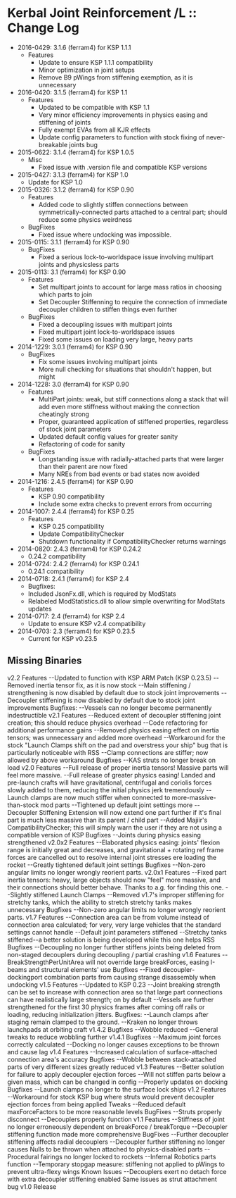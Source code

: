 # Kerbal Joint Reinforcement /L :: Change Log

* 2016-0429: 3.1.6 (ferram4) for KSP 1.1.1
	+ Features
		- Update to ensure KSP 1.1.1 compatibility
		- Minor optimization in joint setups
		- Remove B9 pWings from stiffening exemption, as it is unnecessary
* 2016-0420: 3.1.5 (ferram4) for KSP 1.1
	+ Features
		- Updated to be compatible with KSP 1.1
		- Very minor efficiency improvements in physics easing and stiffening of joints
		- Fully exempt EVAs from all KJR effects
		- Update config parameters to function with stock fixing of never-breakable joints bug
* 2015-0622: 3.1.4 (ferram4) for KSP 1.0.5
	+ Misc
		- Fixed issue with .version file and compatible KSP versions
* 2015-0427: 3.1.3 (ferram4) for KSP 1.0
	+ Update for KSP 1.0
* 2015-0326: 3.1.2 (ferram4) for KSP 0.90
	+ Features
		- Added code to slightly stiffen connections between symmetrically-connected parts attached to a central part; should reduce some physics weirdness
	+ BugFixes
		- Fixed issue where undocking was impossible.
* 2015-0115: 3.1.1 (ferram4) for KSP 0.90
	+ BugFixes
		- Fixed a serious lock-to-worldspace issue involving multipart joints and physicsless parts
* 2015-0113: 3.1 (ferram4) for KSP 0.90
	+ Features
		- Set multipart joints to account for large mass ratios in choosing which parts to join
		- Set Decoupler Stiffenning to require the connection of immediate decoupler children to stiffen things even further
	+ BugFixes
		- Fixed a decoupling issues with multipart joints
		- Fixed multipart joint lock-to-worldspace issues
		- Fixed some issues on loading very large, heavy parts
* 2014-1229: 3.0.1 (ferram4) for KSP 0.90
	+ BugFixes
		- Fix some issues involving multipart joints
		- More null checking for situations that shouldn't happen, but might
* 2014-1228: 3.0 (ferram4) for KSP 0.90
	+ Features
		- MultiPart joints: weak, but stiff connections along a stack that will add even more stiffness without making the connection cheatingly strong
		- Proper, guaranteed application of stiffened properties, regardless of stock joint parameters
		- Updated default config values for greater sanity
		- Refactoring of code for sanity
	+ BugFixes
		- Longstanding issue with radially-attached parts that were larger than their parent are now fixed
		- Many NREs from bad events or bad states now avoided
* 2014-1216: 2.4.5 (ferram4) for KSP 0.90
	+ Features
		- KSP 0.90 compatibility
		- Include some extra checks to prevent errors from occurring
* 2014-1007: 2.4.4 (ferram4) for KSP 0.25
	+ Features
		- KSP 0.25 compatibility
		- Update CompatibilityChecker
		- Shutdown functionality if CompatibilityChecker returns warnings
* 2014-0820: 2.4.3 (ferram4) for KSP 0.24.2
	+ 0.24.2 compatibility
* 2014-0724: 2.4.2 (ferram4) for KSP 0.24.1
	+ 0.24.1 compatibility
* 2014-0718: 2.4.1 (ferram4) for KSP 2.4
	+ Bugfixes:
	+ Included JsonFx.dll, which is required by ModStats
	+ Relabeled ModStatistics.dll to allow simple overwriting for ModStats updates
* 2014-0717: 2.4 (ferram4) for KSP 2.4
	+ Update to ensure KSP v2.4 compatibility
* 2014-0703: 2.3 (ferram4) for KSP 0.23.5
	+ Current for KSP v0.23.5
## Missing Binaries
v2.2
	Features
	--Updated to function with KSP ARM Patch (KSP 0.23.5)
	--Removed inertia tensor fix, as it is now stock
	--Main stiffening / strengthening is now disabled by default due to stock joint improvements
	--Decoupler stiffening is now disabled by default due to stock joint improvements
	Bugfixes:
	--Vessels can no longer become permanently indestructible
v2.1
	Features
	--Reduced extent of decoupler stiffening joint creation; this should reduce physics overhead
	--Code refactoring for additional performance gains
	--Removed physics easing effect on inertia tensors; was unnecessary and added more overhead
	--Workaround for the stock "Launch Clamps shift on the pad and overstress your ship" bug that is particularly noticeable with RSS
	--Clamp connections are stiffer; now allowed by above workaround
	Bugfixes
	--KAS struts no longer break on load
v2.0
	Features
	--Full release of proper inertia tensors!  Massive parts will feel more massive.
	--Full release of greater physics easing!  Landed and pre-launch crafts will have gravitational, centrifugal and coriolis forces slowly added to them, reducing the initial physics jerk tremendously
	--Launch clamps are now much stiffer when connected to more-massive-than-stock mod parts
	--Tightened up default joint settings more
	--Decoupler Stiffening Extension will now extend one part further if it's final part is much less massive than its parent / child part
	--Added Majiir's CompatibilityChecker; this will simply warn the user if they are not using a compatible version of KSP
	Bugfixes
	--Joints during physics easing strengthened
v2.0x2
	Features
	--Elaborated physics easing: joints' flexion range is initially great and decreases, and gravitational + rotating ref frame forces are cancelled out to resolve internal joint stresses ere loading the rocket
	--Greatly tightened default joint settings
	Bugfixes
	--Non-zero angular limits no longer wrongly reorient parts.
v2.0x1
	Features
	--Fixed part inertia tensors: heavy, large objects should now "feel" more massive, and their connections should better behave. Thanks to a.g. for finding this one.
	--Slightly stiffened Launch Clamps
	--Removed v1.7's improper stiffening for stretchy tanks, which the ability to stretch stretchy tanks makes unnecessary
	Bugfixes
	--Non-zero angular limits no longer wrongly reorient parts.
v1.7
	Features
	--Connection area can be from volume instead of connection area calculated; for very, very large vehicles that the standard settings cannot handle
	--Default joint parameters stiffened
	--Stretchy tanks stiffened--a better solution is being developed while this one helps RSS
	Bugfixes
	--Decoupling no longer further stiffens joints being deleted from non-staged decouplers during decoupling / partial crashing
v1.6
	Features
	--BreakStrengthPerUnitArea will not override large breakForces, easing I-beams and structural elements' use
	Bugfixes
	--Fixed decoupler-dockingport combination parts from causing strange disassembly when undocking
v1.5
	Features
	--Updated to KSP 0.23
	--Joint breaking strength can be set to increase with connection area so that large part connections can have realistically large strength; on by default
	--Vessels are further strengthened for the first 30 physics frames after coming off rails or loading, reducing initialization jitters.
	Bugfixes:
	--Launch clamps after staging remain clamped to the ground.
	--Kraken no longer throws launchpads at orbiting craft
v1.4.2
	Bugfixes
	--Wobble reduced
	--General tweaks to reduce wobbling further
v1.4.1
	Bugfixes
	--Maximum joint forces correctly calculated
	--Docking no longer causes exceptions to be thrown and cause lag
v1.4
	Features
	--Increased calculation of surface-attached connection area's accuracy
	Bugfixes
	--Wobble between stack-attached parts of very different sizes greatly reduced
v1.3
	Features
	--Better solution for failure to apply decoupler ejection forces
	--Will not stiffen parts below a given mass, which can be changed in config
	--Properly updates on docking
	Bugfixes
	--Launch clamps no longer to the surface lock ships
v1.2
	Features
	--Workaround for stock KSP bug where struts would prevent decoupler ejection forces from being applied
	Tweaks
	--Reduced default maxForceFactors to be more reasonable levels
	BugFixes
	--Struts properly disconnect
	--Decouplers properly function
v1.1
	Features
	--Stiffness of joint no longer erroneously dependent on breakForce / breakTorque
	--Decoupler stiffening function made more comprehensive
	BugFixes
	--Further decoupler stiffening affects radial decouplers
	--Decoupler further stiffening no longer causes Nulls to be thrown when attached to physics-disabled parts
	--Procedural fairings no longer locked to rockets
	--Infernal Robotics parts function
	--Temporary stopgap measure: stiffening not applied to pWings to prevent ultra-flexy wings
	Known Issues
	--Decouplers exert no detach force with extra decoupler stiffening enabled
	Same issues as strut attachment bug
v1.0
	Release
